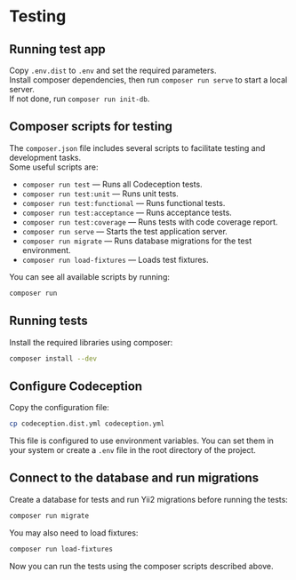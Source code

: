 # Testing

## Running test app

Copy `.env.dist` to `.env` and set the required parameters.  
Install composer dependencies, then run `composer run serve` to start a local server.  
If not done, run `composer run init-db`.

## Composer scripts for testing

The `composer.json` file includes several scripts to facilitate testing and development tasks.  
Some useful scripts are:

- `composer run test` — Runs all Codeception tests.
- `composer run test:unit` — Runs unit tests.
- `composer run test:functional` — Runs functional tests.
- `composer run test:acceptance` — Runs acceptance tests.
- `composer run test:coverage` — Runs tests with code coverage report.
- `composer run serve` — Starts the test application server.
- `composer run migrate` — Runs database migrations for the test environment.
- `composer run load-fixtures` — Loads test fixtures.

You can see all available scripts by running:

```bash
composer run
```

## Running tests

Install the required libraries using composer:

```bash
composer install --dev
```

## Configure Codeception

Copy the configuration file:

```bash
cp codeception.dist.yml codeception.yml
```

This file is configured to use environment variables. You can set them in your system or create a `.env` file in the root directory of the project.

## Connect to the database and run migrations

Create a database for tests and run Yii2 migrations before running the tests:

```bash
composer run migrate
```

You may also need to load fixtures:

```bash
composer run load-fixtures
```

Now you can run the tests using the composer scripts described above.

